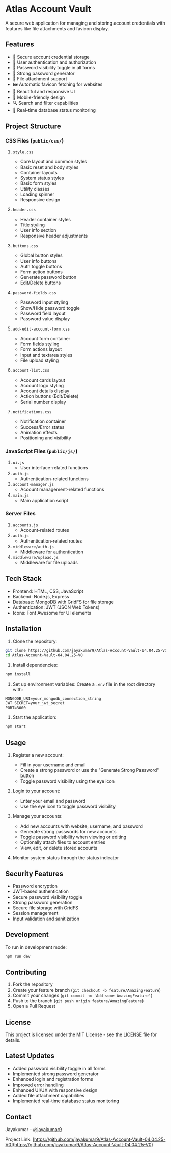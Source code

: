 # Atlas Account Vault

A secure web application for managing and storing account credentials with features like file attachments and favicon display.

## Features

- 🔐 Secure account credential storage
- 👤 User authentication and authorization
- 🔑 Password visibility toggle in all forms
- 🎲 Strong password generator
- 📎 File attachment support
- 🖼️ Automatic favicon fetching for websites
- 🎨 Beautiful and responsive UI
- 📱 Mobile-friendly design
- 🔍 Search and filter capabilities
- 🔄 Real-time database status monitoring

## Project Structure

### CSS Files (`public/css/`)

1. `style.css`
   - Core layout and common styles
   - Basic reset and body styles
   - Container layouts
   - System status styles
   - Basic form styles
   - Utility classes
   - Loading spinner
   - Responsive design

2. `header.css`
   - Header container styles
   - Title styling
   - User info section
   - Responsive header adjustments

3. `buttons.css`
   - Global button styles
   - User info buttons
   - Auth toggle buttons
   - Form action buttons
   - Generate password button
   - Edit/Delete buttons

4. `password-fields.css`
   - Password input styling
   - Show/Hide password toggle
   - Password field layout
   - Password value display

5. `add-edit-account-form.css`
   - Account form container
   - Form fields styling
   - Form actions layout
   - Input and textarea styles
   - File upload styling

6. `account-list.css`
   - Account cards layout
   - Account logo styling
   - Account details display
   - Action buttons (Edit/Delete)
   - Serial number display

7. `notifications.css`
   - Notification container
   - Success/Error states
   - Animation effects
   - Positioning and visibility

### JavaScript Files (`public/js/`)

1. `ui.js`
   - User interface-related functions
2. `auth.js`
   - Authentication-related functions
3. `account-manager.js`
   - Account management-related functions
4. `main.js`
   - Main application script

### Server Files

1. `accounts.js`
   - Account-related routes
2. `auth.js`
   - Authentication-related routes
3. `middleware/auth.js`
   - Middleware for authentication
4. `middleware/upload.js`
   - Middleware for file uploads

## Tech Stack

- Frontend: HTML, CSS, JavaScript
- Backend: Node.js, Express
- Database: MongoDB with GridFS for file storage
- Authentication: JWT (JSON Web Tokens)
- Icons: Font Awesome for UI elements

## Installation

1. Clone the repository:

```bash
git clone https://github.com/jayakumar9/Atlas-Account-Vault-04.04.25-V0.git
cd Atlas-Account-Vault-04.04.25-V0
```

1. Install dependencies:

```bash
npm install
```

1. Set up environment variables:
Create a `.env` file in the root directory with:

```properties
MONGODB_URI=your_mongodb_connection_string
JWT_SECRET=your_jwt_secret
PORT=3000
```

1. Start the application:

```bash
npm start
```

## Usage

1. Register a new account:
   - Fill in your username and email
   - Create a strong password or use the "Generate Strong Password" button
   - Toggle password visibility using the eye icon

2. Login to your account:
   - Enter your email and password
   - Use the eye icon to toggle password visibility

3. Manage your accounts:
   - Add new accounts with website, username, and password
   - Generate strong passwords for new accounts
   - Toggle password visibility when viewing or editing
   - Optionally attach files to account entries
   - View, edit, or delete stored accounts

4. Monitor system status through the status indicator

## Security Features

- Password encryption
- JWT-based authentication
- Secure password visibility toggle
- Strong password generation
- Secure file storage with GridFS
- Session management
- Input validation and sanitization

## Development

To run in development mode:

```bash
npm run dev
```

## Contributing

1. Fork the repository
2. Create your feature branch (`git checkout -b feature/AmazingFeature`)
3. Commit your changes (`git commit -m 'Add some AmazingFeature'`)
4. Push to the branch (`git push origin feature/AmazingFeature`)
5. Open a Pull Request

## License

This project is licensed under the MIT License - see the [LICENSE](LICENSE) file for details.

## Latest Updates

- Added password visibility toggle in all forms
- Implemented strong password generator
- Enhanced login and registration forms
- Improved error handling
- Enhanced UI/UX with responsive design
- Added file attachment capabilities
- Implemented real-time database status monitoring

## Contact

Jayakumar - [@jayakumar9](https://github.com/jayakumar9)

Project Link: [https://github.com/jayakumar9/Atlas-Account-Vault-04.04.25-V0](https://github.com/jayakumar9/Atlas-Account-Vault-04.04.25-V0)
